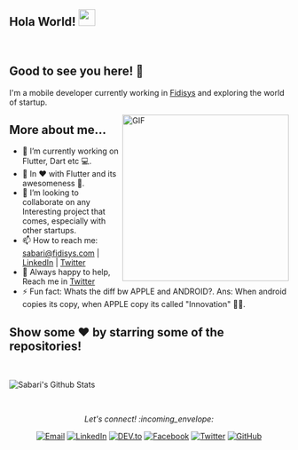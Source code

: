 ## Hola World! <img src="https://raw.githubusercontent.com/iampavangandhi/iampavangandhi/master/gifs/Hi.gif" width="30px"></h2>

<br />

## Good to see you here! 🤩

I'm a mobile developer currently working in [Fidisys](https://www.linkedin.com/company/fidisys) and exploring the world of startup.

<img align="right" alt="GIF" width="300px" height="300px" src="https://media.giphy.com/media/13HBDT4QSTpveU/giphy.gif" />

## More about me...

- 🔭 I’m currently working on Flutter, Dart etc 💻.
- 🌱 In ♥️ with Flutter and its awesomeness 🚀.
- 👯 I’m looking to collaborate on any Interesting project that comes, especially with other startups.
- 📫 How to reach me: sabari@fidisys.com | [LinkedIn](https://www.linkedin.com/in/sabarinathan-in/) | [Twitter](https://twitter.com/nathansdev)
- 💬 Always happy to help, Reach me in [Twitter](https://twitter.com/nathansdev)
- ⚡  Fun fact: Whats the diff bw APPLE and ANDROID?. Ans: When android copies its copy, when APPLE copy its called "Innovation" 👨‍💻.

## Show some ❤️ by starring some of the repositories!

<br />


![Sabari's Github Stats](https://github-readme-stats.vercel.app/api?username=nathansdev&show_icons=true&title_color=fff&icon_color=79ff97&text_color=9f9f9f&bg_color=151515)

<br />

<p align="center"> 
  <i> Let's connect! :incoming_envelope: </i>
</p>

<p align="center">
<a href="mailto:sabari@fidisys.com" target="_blank"><img src="https://img.shields.io/badge/-Gmail-c14438?style=flat-square&logo=Gmail&logoColor=white" alt="Email"></a>
<a href="https://www.linkedin.com/in/sabarinathan-in/" target="_blank"><img src="https://img.shields.io/badge/LinkedIn-%230077B5.svg?&style=flat-square&logo=linkedin&logoColor=white" alt="LinkedIn"></a>
<a href="https://dev.to/nathansdev" target="_blank"><img src="https://img.shields.io/badge/DEV-%230A0A0A.svg?&style=flat-square&logo=DEV.to&logoColor=white" alt="DEV.to"></a>
<a href="https://www.facebook.com/sabari.nathan.441" target="_blank"><img src="https://img.shields.io/badge/Facebook-%231877F2.svg?&style=flat-square&logo=facebook&logoColor=white" alt="Facebook"></a>
<a href="https://twitter.com/nathansdev" target="_blank"><img src="https://img.shields.io/badge/-Twitter-1ca0f1?style=flat-square&labelColor=1ca0f1&logo=twitter&logoColor=white" alt="Twitter"></a>
<a href="https://github.com/nathansdev/" target="_blank"><img src="https://img.shields.io/badge/-GitHub-181717?style=flat-square&logo=github" alt="GitHub"></a>
</p> 
